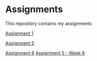 # Assignments
This repository contains my assignments

[Assignment 1](https://github.com/mvbarroeta/Assignments/blob/master/Assignment_week_2.ipynb)

[Assignment 5](https://github.com/mvbarroeta/Assignments/blob/master/Assignment_week_5%20(M.%20Victoria%20Barroeta).md)

[Assignment 6](https://github.com/mvbarroeta/Assignments/blob/master/assignment4.md)
[Assignment 5 - Week 8](https://github.com/mvbarroeta/Assignments/blob/master/assignment5.md)
